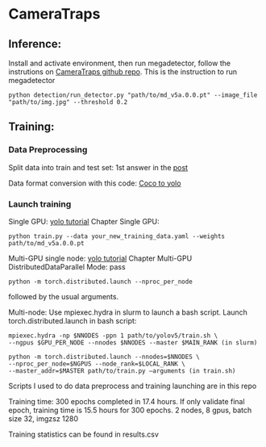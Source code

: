 # CameraTraps 
## Inference:
Install and activate environment, then run megadetector, follow the instrutions on
[CameraTraps github repo](https://github.com/microsoft/CameraTraps/blob/main/megadetector.md#using-the-model). This is the instruction to run megadetector
```
python detection/run_detector.py "path/to/md_v5a.0.0.pt" --image_file "path/to/img.jpg" --threshold 0.2 
```
 
## Training:

### Data Preprocessing
Split data into train and test set: 1st answer in the [post](https://stackoverflow.com/questions/57394135/split-image-dataset-into-train-test-datasets)
 
Data format conversion with this code: [Coco to yolo](https://github.com/qwirky-yuzu/COCO-to-YOLO)

### Launch training
Single GPU:
[yolo tutorial](https://docs.ultralytics.com/tutorials/multi-gpu-training/) Chapter Single GPU:
```
python train.py --data your_new_training_data.yaml --weights path/to/md_v5a.0.0.pt
```
 
Multi-GPU single node:
[yolo tutorial](https://docs.ultralytics.com/tutorials/multi-gpu-training/) Chapter Multi-GPU DistributedDataParallel Mode:
pass 
```
python -m torch.distributed.launch --nproc_per_node
```
followed by the usual arguments.
 
Multi-node:
Use mpiexec.hydra in slurm to launch a bash script. Launch torch.distributed.launch in bash script:
```
mpiexec.hydra -np $NNODES -ppn 1 path/to/yolov5/train.sh \
--ngpus $GPU_PER_NODE --nnodes $NNODES --master $MAIN_RANK (in slurm)
```
```
python -m torch.distributed.launch --nnodes=$NNODES \
--nproc_per_node=$NGPUS --node_rank=$LOCAL_RANK \
--master_addr=$MASTER path/to/train.py –arguments (in train.sh)
```
 
Scripts I used to do data preprocess and training launching are in this repo
 
 
Training time:
300 epochs completed in 17.4 hours. If only validate final epoch, training time is 15.5 hours for 300 epochs.
2 nodes, 8 gpus, batch size 32, imgzsz 1280

Training statistics can be found in results.csv
 
 
 

